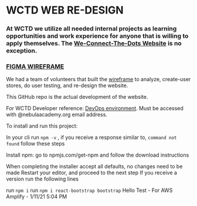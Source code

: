# WCTD WEB RE-DESIGN

### At WCTD we utilize all needed internal projects as learning opportunities and work experience for anyone that is willing to apply themselves. The [We-Connect-The-Dots Website](https://wctd.org) is no exception.

### [FIGMA WIREFRAME](https://www.figma.com/proto/Sym7f3RbiuwNvZpMvu1Vv8/WCTD_MasterFile-HiFidelity?node-id=1416%3A4351&scaling=min-zoom)

We had a team of volunteers that built the [wireframe](https://www.figma.com/proto/Sym7f3RbiuwNvZpMvu1Vv8/WCTD_MasterFile-HiFidelity?node-id=1416%3A4351&scaling=min-zoom) to analyze, create-user stores, do user testing, and re-design the website. 

This GitHub repo is the actual development of the website. 

For WCTD Developer reference: [DevOps environment](https://dev.azure.com/nebulaeducation). Must be accessed with @nebulaacademy.org email address.

To install and run this project:
	
In your cli run `npm -v` , if you receive a response similar to, `command not found` follow these steps
			
Install npm: go to npmjs.com/get-npm and follow the download instructions 
						
When completing the installer accept all defaults, no changes need to be made
Restart your editor, and proceed to  the next step
If you receive a version run the following lines
		
run `npm i`
run `npm i react-bootstrap bootstrap`
Hello Test - For AWS Amplify - 1/11/21 5:04 PM
